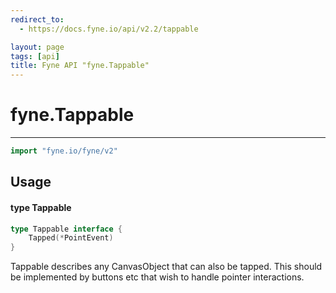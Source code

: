 ```yaml
---
redirect_to:
  - https://docs.fyne.io/api/v2.2/tappable

layout: page
tags: [api]
title: Fyne API "fyne.Tappable"
---
```



# fyne.Tappable
---
```go
import "fyne.io/fyne/v2"
```

## Usage

#### type Tappable

```go
type Tappable interface {
	Tapped(*PointEvent)
}
```

Tappable describes any CanvasObject that can also be tapped. This should be implemented by buttons etc that wish to handle pointer interactions.
